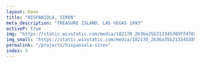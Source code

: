 ```yaml
---
layout: base
title: "HISPANIOLA, SIREN"
meta_description: "TREASURE ISLAND. LAS VEGAS 1993"
activeP: true
img: "https://static.wixstatic.com/media/182170_2636a35b213345389ff476953cffea7a~mv2.jpg"
img_small: "https://static.wixstatic.com/media/182170_2636a35b213345389ff476953cffea7a~mv2.jpg"
permalink: "/projects/hispaniola-siren"
index: 3
---
```

